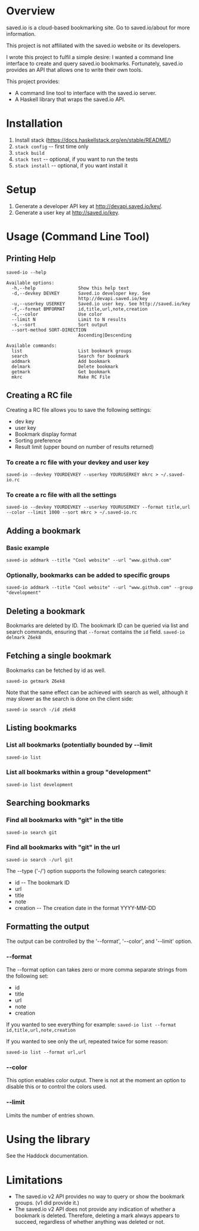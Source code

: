 Overview
========

saved.io is a cloud-based bookmarking site.  Go to saved.io/about for more information.

This project is not affiliated with the saved.io website or its developers.

I wrote this project to fulfil a simple desire: I wanted a command line
interface to create and query saved.io bookmarks.  Fortunately, saved.io
provides an API that allows one to write their own tools.

This project provides:

- A command line tool to interface with the saved.io server.
- A Haskell library that wraps the saved.io API.

Installation
============
 1. Install stack (https://docs.haskellstack.org/en/stable/README/)
 2. `stack config`  -- first time only
 3. `stack build`
 4. `stack test`    -- optional, if you want to run the tests
 5. `stack install` -- optional, if you want install it

Setup
=====
 1. Generate a developer API key at http://devapi.saved.io/key/.
 2. Generate a user key at http://saved.io/key.


Usage (Command Line Tool)
=========================

Printing Help
----------------
`saved-io --help`

```
Available options:
  -h,--help                Show this help text
  -d,--devkey DEVKEY       Saved.io developer key. See
                           http://devapi.saved.io/key
  -u,--userkey USERKEY     Saved.io user key. See http://saved.io/key
  -f,--format BMFORMAT     id,title,url,note,creation
  -c,--color               Use color
  --limit N                Limit to N results
  -s,--sort                Sort output
  --sort-method SORT-DIRECTION
                           Ascending|Descending

Available commands:
  list                     List bookmark groups
  search                   Search for bookmark
  addmark                  Add bookmark
  delmark                  Delete bookmark
  getmark                  Get bookmark
  mkrc                     Make RC File
```

Creating a RC file
------------------
Creating a RC file allows you to save the following settings:

 - dev key
 - user key
 - Bookmark display format
 - Sorting preference
 - Result limit (upper bound on number of results returned)

### To create a rc file with your devkey and user key
`saved-io --devkey YOURDEVKEY --userkey YOURUSERKEY mkrc > ~/.saved-io.rc`

### To create a rc file with all the settings
`saved-io --devkey YOURDEVKEY --userkey YOURUSERKEY --format title,url --color --limit 1000 --sort mkrc > ~/.saved-io.rc`

Adding a bookmark
-----------------
### Basic example
`saved-io addmark --title "Cool website" --url "www.github.com"`

### Optionally, bookmarks can be added to specific groups
`saved-io addmark --title "Cool website" --url "www.github.com" --group "development"`

Deleting a bookmark
-------------------
Bookmarks are deleted by ID.  The bookmark ID can be queried via list and
search commands, ensuring that `--format` contains the `id` field.
`saved-io delmark Z6ek8`

Fetching a single bookmark
--------------------------
Bookmarks can be fetched by id as well.

`saved-io getmark Z6ek8`

Note that the same effect can be achieved with search as well, although it may
slower as the search is done on the client side:

`saved-io search -/id z6ek8`

Listing bookmarks
-----------------
### List all bookmarks (potentially bounded by --limit
`saved-io list`

### List all bookmarks within a group "development"
`saved-io list development`

Searching bookmarks
-------------------
### Find all bookmarks with "git" in the title
`saved-io search git`

### Find all bookmarks with "git" in the url
`saved-io search -/url git`

The --type ('-/') option supports the following search categories:

 - id  -- The bookmark ID
 - url
 - title
 - note
 - creation -- The creation date in the format YYYY-MM-DD

Formatting the output
---------------------
The output can be controlled by the '--format', '--color', and '--limit' option.

### --format
The --format option can takes zero or more comma separate strings from the following set:

 - id
 - title
 - url
 - note
 - creation

If you wanted to see everything for example:
`saved-io list --format id,title,url,note,creation`

If you wanted to see only the url, repeated twice for some reason:

`saved-io list --format url,url`

### --color
This option enables color output.  There is not at the moment an option to
disable this or to control the colors used.

### --limit
Limits the number of entries shown.

Using the library
=================
See the Haddock documentation.

Limitations
===========
 * The saved.io v2 API provides no way to query or show the bookmark groups.
   (v1 did provide it.)
 * The saved.io v2 API does not provide any indication of whether a bookmark is
   deleted.  Therefore, deleting a mark always appears to succeed, regardless
   of whether anything was deleted or not.
